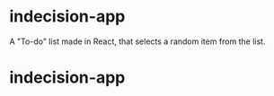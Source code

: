 # indecision-app
A "To-do" list made in React, that selects a random item from the list.
# indecision-app
